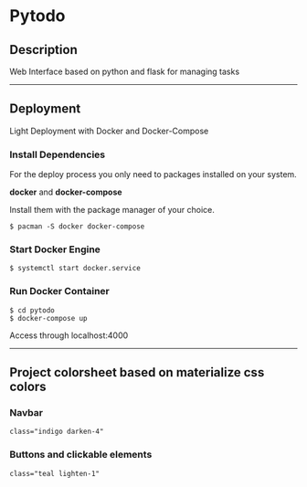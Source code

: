 # Pytodo

## Description
Web Interface based on python and flask for managing tasks

---

## Deployment
Light Deployment with Docker and Docker-Compose

### Install Dependencies
For the deploy process you only need to packages installed on your system.

**docker** and **docker-compose**

Install them with the package manager of your choice.
```
$ pacman -S docker docker-compose
```

### Start Docker Engine
```
$ systemctl start docker.service
```

### Run Docker Container
```
$ cd pytodo
$ docker-compose up
```
Access through localhost:4000

---

## Project colorsheet based on materialize css colors

### Navbar

```
class="indigo darken-4"
```

### Buttons and clickable elements

```
class="teal lighten-1"
```


